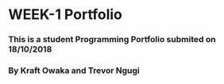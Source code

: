 # WEEK-1 Portfolio
### This is a student Programming Portfolio submited on 18/10/2018
### By Kraft Owaka and Trevor Ngugi
## 
